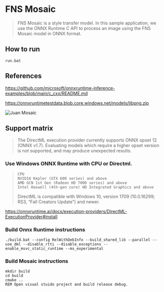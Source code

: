 # FNS Mosaic

> FNS Mosaic is a style transfer model. In this sample application, we use the ONNX Runtime C API to process an image using the FNS Mosaic model in ONNX format.

## How to run

`run.bat`

## References

https://github.com/microsoft/onnxruntime-inference-examples/blob/main/c_cxx/README.md

https://onnxruntimetestdata.blob.core.windows.net/models/libpng.zip

![Juan Mosaic](https://github.com/fire/onnx-godot-juan-mosaic/blob/main/DLvBok4XUAAnvyf_mosaic.png)
## Support matrix

 > The DirectML execution provider currently supports ONNX opset 12 (ONNX v1.7). Evaluating models which require a higher opset version is not supported, and may produce unexpected results.
    
### Use Windows ONNX Runtime with CPU or Directml.

>     CPU
>     NVIDIA Kepler (GTX 600 series) and above
>     AMD GCN 1st Gen (Radeon HD 7000 series) and above
>     Intel Haswell (4th-gen core) HD Integrated Graphics and above
>
> DirectML is compatible with Windows 10, version 1709 (10.0.16299; RS3, “Fall Creators Update”) and newer.
    
https://onnxruntime.ai/docs/execution-providers/DirectML-ExecutionProvider#install

### Build Onnx Runtime instructions

```
./build.bat --config RelWithDebInfo --build_shared_lib --parallel --use_dml --disable_rtti --disable_exceptions --enable_msvc_static_runtime --ms_experimental
```

### Build Mosaic instructions

```
mkdir build
cd build
cmake ..
REM Open visual stuido project and build release debug.
```
